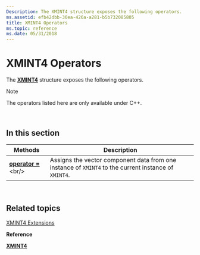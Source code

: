 ```yaml
---
Description: The XMINT4 structure exposes the following operators.
ms.assetid: efb42dbb-30ea-426a-a281-b5b732085805
title: XMINT4 Operators
ms.topic: reference
ms.date: 05/31/2018
---
```


# XMINT4 Operators

The [**XMINT4**](https://msdn.microsoft.com/library/Hh404664(v=VS.85).aspx) structure exposes the following operators.

> [!Note]  
> The operators listed here are only available under C++.

 

## In this section



| Methods                                             | Description                                                                                                     |
|-----------------------------------------------------|-----------------------------------------------------------------------------------------------------------------|
| [**operator =**](https://msdn.microsoft.com/library/Hh404670(v=VS.85).aspx)<br/> | Assigns the vector component data from one instance of `XMINT4` to the current instance of `XMINT4`.<br/> |



 

## Related topics

<dl> <dt>

[XMINT4 Extensions](ovw-xmint4-extensions.md)
</dt> <dt>

**Reference**
</dt> <dt>

[**XMINT4**](https://msdn.microsoft.com/library/Hh404664(v=VS.85).aspx)
</dt> </dl>

 

 




